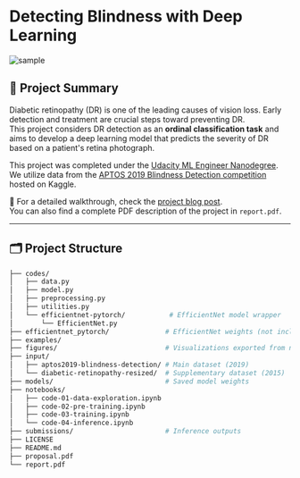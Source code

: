 # Detecting Blindness with Deep Learning

![sample](https://i.postimg.cc/dVjwCDr2/blindness.png)

## 📌 Project Summary

Diabetic retinopathy (DR) is one of the leading causes of vision loss. Early detection and treatment are crucial steps toward preventing DR.  
This project considers DR detection as an **ordinal classification task** and aims to develop a deep learning model that predicts the severity of DR based on a patient's retina photograph.

This project was completed under the [Udacity ML Engineer Nanodegree](https://confirm.udacity.com/LMMJDA7C).  
We utilize data from the [APTOS 2019 Blindness Detection competition](https://www.kaggle.com/c/aptos2019-blindness-detection/data) hosted on Kaggle.

📄 For a detailed walkthrough, check the [project blog post](https://kozodoi.me/python/deep%20learning/computer%20vision/competitions/2020/07/11/blindness-detection.html).  
You can also find a complete PDF description of the project in `report.pdf`.

---

## 🗂️ Project Structure

```bash
├── codes/
│   ├── data.py
│   ├── model.py
│   ├── preprocessing.py
│   ├── utilities.py
│   └── efficientnet-pytorch/           # EfficientNet model wrapper
│       └── EfficientNet.py
├── efficientnet_pytorch/              # EfficientNet weights (not included)
├── examples/
├── figures/                           # Visualizations exported from notebooks
├── input/
│   ├── aptos2019-blindness-detection/ # Main dataset (2019)
│   └── diabetic-retinopathy-resized/  # Supplementary dataset (2015)
├── models/                            # Saved model weights
├── notebooks/
│   ├── code-01-data-exploration.ipynb
│   ├── code-02-pre-training.ipynb
│   ├── code-03-training.ipynb
│   └── code-04-inference.ipynb
├── submissions/                       # Inference outputs
├── LICENSE
├── README.md
├── proposal.pdf
└── report.pdf
```

